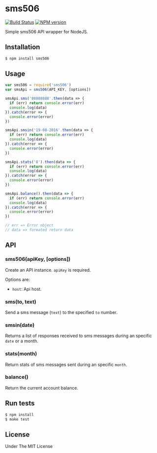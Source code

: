 # sms506

[![Build Status](https://travis-ci.org/cayasso/sms506.png?branch=master)](https://travis-ci.org/cayasso/sms506)
[![NPM version](https://badge.fury.io/js/sms506.png)](http://badge.fury.io/js/sms506)

Simple sms506 API wrapper for NodeJS.

## Installation

``` bash
$ npm install sms506
```

## Usage

```javascript
var sms506 = require('sms506')
var smsApi = sms506(API_KEY, [options])

smsApi.sms('88888888'.then(data => {
  if (err) return console.error(err)
  console.log(data)
}).catch(error => {
  console.error(error)
})

smsApi.smsin('19-08-2016'.then(data => {
  if (err) return console.error(err)
  console.log(data)
}).catch(error => {
  console.error(error)
})

smsApi.stats('8').then(data => {
  if (err) return console.error(err)
  console.log(data)
}).catch(error => {
  console.error(error)
})

smsApi.balance().then(data => {
  if (err) return console.error(err)
  console.log(data)
}).catch(error => {
  console.error(error)
})

// err => Error object
// data => formated return data
```

## API


### sms506(apiKey, [options])

Create an API instance. `apiKey` is required.

Options are:

* `host`: Api host.

### sms(to, text)

Send a sms message (`text`) to the specified `to` number.

### smsin(date)

Returns a list of responses received to sms messages during an specific `date` or a month.

### stats(month)

Return stats of sms messages sent during an specific `month`.

### balance()

Return the current account balance.

## Run tests

``` bash
$ npm install
$ make test
```

## License

Under The MIT License
